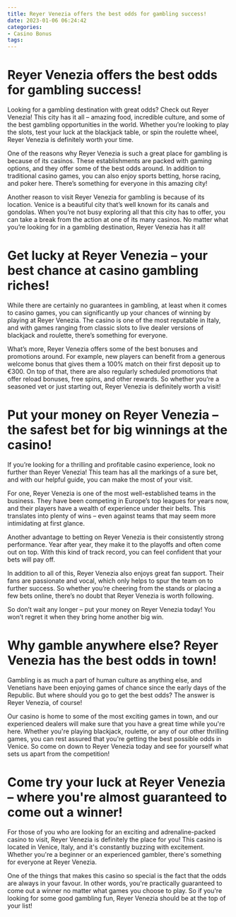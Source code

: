 ```yaml
---
title: Reyer Venezia offers the best odds for gambling success!
date: 2023-01-06 06:24:42
categories:
- Casino Bonus
tags:
---
```



#  Reyer Venezia offers the best odds for gambling success!

Looking for a gambling destination with great odds? Check out Reyer Venezia! This city has it all – amazing food, incredible culture, and some of the best gambling opportunities in the world. Whether you’re looking to play the slots, test your luck at the blackjack table, or spin the roulette wheel, Reyer Venezia is definitely worth your time.

One of the reasons why Reyer Venezia is such a great place for gambling is because of its casinos. These establishments are packed with gaming options, and they offer some of the best odds around. In addition to traditional casino games, you can also enjoy sports betting, horse racing, and poker here. There’s something for everyone in this amazing city!

Another reason to visit Reyer Venezia for gambling is because of its location. Venice is a beautiful city that’s well known for its canals and gondolas. When you’re not busy exploring all that this city has to offer, you can take a break from the action at one of its many casinos. No matter what you’re looking for in a gambling destination, Reyer Venezia has it all!

#  Get lucky at Reyer Venezia – your best chance at casino gambling riches!

While there are certainly no guarantees in gambling, at least when it comes to casino games, you can significantly up your chances of winning by playing at Reyer Venezia. The casino is one of the most reputable in Italy, and with games ranging from classic slots to live dealer versions of blackjack and roulette, there’s something for everyone.

What’s more, Reyer Venezia offers some of the best bonuses and promotions around. For example, new players can benefit from a generous welcome bonus that gives them a 100% match on their first deposit up to €300. On top of that, there are also regularly scheduled promotions that offer reload bonuses, free spins, and other rewards. So whether you’re a seasoned vet or just starting out, Reyer Venezia is definitely worth a visit!

#  Put your money on Reyer Venezia – the safest bet for big winnings at the casino!

If you’re looking for a thrilling and profitable casino experience, look no further than Reyer Venezia! This team has all the markings of a sure bet, and with our helpful guide, you can make the most of your visit.

For one, Reyer Venezia is one of the most well-established teams in the business. They have been competing in Europe’s top leagues for years now, and their players have a wealth of experience under their belts. This translates into plenty of wins – even against teams that may seem more intimidating at first glance.

Another advantage to betting on Reyer Venezia is their consistently strong performance. Year after year, they make it to the playoffs and often come out on top. With this kind of track record, you can feel confident that your bets will pay off.

In addition to all of this, Reyer Venezia also enjoys great fan support. Their fans are passionate and vocal, which only helps to spur the team on to further success. So whether you’re cheering from the stands or placing a few bets online, there’s no doubt that Reyer Venezia is worth following.

So don’t wait any longer – put your money on Reyer Venezia today! You won’t regret it when they bring home another big win.

#  Why gamble anywhere else? Reyer Venezia has the best odds in town!



Gambling is as much a part of human culture as anything else, and Venetians have been enjoying games of chance since the early days of the Republic. But where should you go to get the best odds? The answer is Reyer Venezia, of course!


Our casino is home to some of the most exciting games in town, and our experienced dealers will make sure that you have a great time while you're here. Whether you're playing blackjack, roulette, or any of our other thrilling games, you can rest assured that you're getting the best possible odds in Venice. So come on down to Reyer Venezia today and see for yourself what sets us apart from the competition!

#  Come try your luck at Reyer Venezia – where you're almost guaranteed to come out a winner!

For those of you who are looking for an exciting and adrenaline-packed casino to visit, Reyer Venezia is definitely the place for you! This casino is located in Venice, Italy, and it's constantly buzzing with excitement. Whether you're a beginner or an experienced gambler, there's something for everyone at Reyer Venezia.

One of the things that makes this casino so special is the fact that the odds are always in your favour. In other words, you're practically guaranteed to come out a winner no matter what games you choose to play. So if you're looking for some good gambling fun, Reyer Venezia should be at the top of your list!